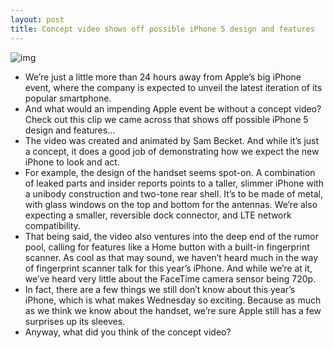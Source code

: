 ```yaml
---
layout: post
title: Concept video shows off possible iPhone 5 design and features
---
```

![img](http://media.idownloadblog.com/wp-content/uploads/2012/09/iphone-5-concept-vid.png)
* We’re just a little more than 24 hours away from Apple’s big iPhone event, where the company is expected to unveil the latest iteration of its popular smartphone.
* And what would an impending Apple event be without a concept video? Check out this clip we came across that shows off possible iPhone 5 design and features…
* The video was created and animated by Sam Becket. And while it’s just a concept, it does a good job of demonstrating how we expect the new iPhone to look and act.
* For example, the design of the handset seems spot-on. A combination of leaked parts and insider reports points to a taller, slimmer iPhone with a unibody construction and two-tone rear shell. It’s to be made of metal, with glass windows on the top and bottom for the antennas. We’re also expecting a smaller, reversible dock connector, and LTE network compatibility.
* That being said, the video also ventures into the deep end of the rumor pool, calling for features like a Home button with a built-in fingerprint scanner. As cool as that may sound, we haven’t heard much in the way of fingerprint scanner talk for this year’s iPhone. And while we’re at it, we’ve heard very little about the FaceTime camera sensor being 720p.
* In fact, there are a few things we still don’t know about this year’s iPhone, which is what makes Wednesday so exciting. Because as much as we think we know about the handset, we’re sure Apple still has a few surprises up its sleeves.
* Anyway, what did you think of the concept video?

